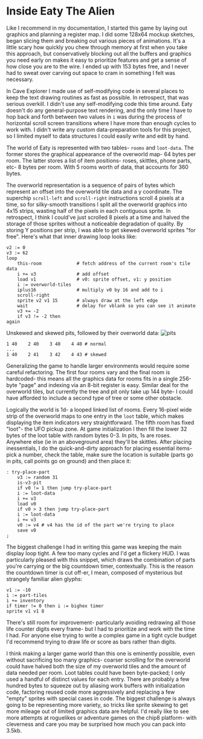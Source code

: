 Inside Eaty The Alien
=====================
Like I recommend in my documentation, I started this game by laying out graphics and planning a register map. I did some 128x64 mockup sketches, began slicing them and breaking out various pieces of animations. It's a little scary how quickly you chew through memory at first when you take this approach, but conservatively blocking out all the buffers and graphics you need early on makes it easy to prioritize features and get a sense of how close you are to the wire. I ended up with 153 bytes free, and I never had to sweat over carving out space to cram in something I felt was necessary.

In Cave Explorer I made use of self-modifying code in several places to keep the text drawing routines as fast as possible. In retrospect, that was serious overkill. I didn't use any self-modifying code this time around. Eaty doesn't do any general-purpose text rendering, and the only time I have to hop back and forth between two values in `i` was during the process of horizontal scroll screen transitions where I have more than enough cycles to work with. I didn't write any custom data-preparation tools for this project, so I limited myself to data structures I could easily write and edit by hand.

The world of Eaty is represented with two tables- `rooms` and `loot-data`. The former stores the graphical appearance of the overworld map- 64 bytes per room. The latter stores a list of item positions- roses, skittles, phone parts, etc- 8 bytes per room. With 5 rooms worth of data, that accounts for 360 bytes.

The overworld representation is a sequence of pairs of bytes which represent an offset into the overworld tile data and a y coordinate. The superchip `scroll-left` and `scroll-right` instructions scroll 4 pixels at a time, so for silky-smooth transitions I split all the overworld graphics into 4x15 strips, wasting half of the pixels in each contiguous sprite. In retrospect, I think I could've just scrolled 8 pixels at a time and halved the storage of those sprites without a noticeable degradation of quality. By storing Y positions per strip, I was able to get skewed overworld sprites "for free". Here's what that inner drawing loop looks like:

	v2 := 0
	v3 := 62
	loop
		this-room             # fetch address of the current room's tile data
		i += v3               # add offset
		load v1               # v0: sprite offset, v1: y position
		i := overworld-tiles
		iplus16               # multiply v0 by 16 and add to i
		scroll-right
		sprite v2 v1 15       # always draw at the left edge
		wait                  # delay for vblank so you can see it animate
		v3 += -2
		if v3 != -2 then
	again

Unskewed and skewed pits, followed by their overworld data:
![pits](http://i.imgur.com/msSnDgH.png)

	1 40    2 40    3 40    4 40 # normal
	...
	1 40    2 41    3 42    4 43 # skewed

Generalizing the game to handle larger environments would require some careful refactoring. The first four rooms vary and the final room is hardcoded- this means all the graphics data for rooms fits in a single 256-byte "page" and indexing via an 8-bit register is easy. Similar deal for the overworld tiles, but currently the tree and pit only take up 144 byte- I could have afforded to include a second type of tree or some other obstacle.

Logically the world is 1d- a looped linked list of rooms. Every 16-pixel wide strip of the overworld maps to one entry in the `loot` table, which makes displaying the item indicators very straightforward. The fifth room has fixed "loot"- the UFO pickup zone. At game initialization I then fill the lower 32 bytes of the loot table with random bytes 0-3. In pits, 1s are roses. Anywhere else (ie in an aboveground area) they'll be skittles. After placing inessentials, I do the quick-and-dirty approach for placing essential items- pick a number, check the table, make sure the location is suitable (parts go in pits, call points go on ground) and then place it:

	: try-place-part
		v3 := random 31
		is-v3-pit
		if v0 != 1 then jump try-place-part
		i := loot-data
		i += v3
		load v0
		if v0 > 3 then jump try-place-part
		i := loot-data
		i += v3
		v0 := v4 # v4 has the id of the part we're trying to place
		save v0
	;

The biggest challenge I had in writing this game was keeping the main display loop tight. A few too many cycles and I'd get a flickery HUD. I was particularly pleased with this snippet, which draws the combination of parts you're carrying or the big countdown timer, contextually. This is the reason the countdown timer is cut off-er, I mean, composed of mysterious but strangely familiar alien glyphs:

	v1 := -10
	i := part-tiles
	i += inventory
	if timer != 0 then i := bighex timer
	sprite v1 v1 8

There's still room for improvement- particularly avoiding redrawing all those life counter digits every frame- but I had to prioritize and work with the time I had. For anyone else trying to write a complex game in a tight cycle budget I'd recommend trying to draw life or score as bars rather than digits.

I think making a larger game world than this one is eminently possible, even without sacrificing too many graphics- coarser scrolling for the overworld could have halved both the size of my overworld tiles and the amount of data needed per room. Loot tables could have been byte-packed; I only used a handful of distinct values for each entry. There are probably a few hundred bytes to squeeze out by aliasing work buffers with initialization code, factoring reused code more aggressively and replacing a few "empty" sprites with special cases in code. The biggest challenge is always going to be representing more variety, so tricks like sprite skewing to get more mileage out of limited graphics data are helpful. I'd really like to see more attempts at roguelikes or adventure games on the chip8 platform- with cleverness and care you may be surprised how much you can pack into 3.5kb.

